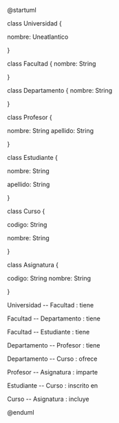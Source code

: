 ﻿@startuml

class Universidad {

nombre: Uneatlantico

}

class Facultad {
nombre: String

}

class Departamento {
nombre: String

}

class Profesor {

nombre: String
apellido: String

}

class Estudiante {

nombre: String

apellido: String

}

class Curso {

codigo: String

nombre: String

}

class Asignatura {

codigo: String
nombre: String

}

Universidad -- Facultad : tiene

Facultad -- Departamento : tiene

Facultad -- Estudiante : tiene

Departamento -- Profesor : tiene

Departamento -- Curso : ofrece

Profesor -- Asignatura : imparte

Estudiante -- Curso : inscrito en

Curso -- Asignatura : incluye

@enduml
